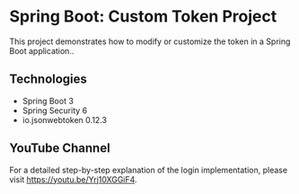 # Spring Boot: Custom Token Project

This project demonstrates how to modify or customize the token in a Spring Boot application..

## Technologies
  - Spring Boot 3
  - Spring Security 6
  - io.jsonwebtoken 0.12.3

## YouTube Channel

   For a detailed step-by-step explanation of the login implementation, please visit https://youtu.be/Yrj10XGGiF4.



